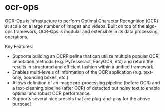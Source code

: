 # ocr-ops

OCR-Ops is infrastucture to perform Optimal Character Recognition (OCR) at scale on a large number of images and videos. Built on top of the algo-ops framework, OCR-Ops is modular and extensible in its data processing operations.

Key Features:

* Supports building an OCRPipeline that can utilize multiple popular OCR annotation methods (e.g. PyTesseract, EasyOCR, etc) and return the results in structured and efficient fashion within a unified framework.
* Enables multi-levels of information of the OCR application (e.g. text-only, bounding boxes, etc.)
* Allows definition of an image pre-processing pipeline (before OCR) and a text-cleaning pipeline (after OCR) of detected but noisy text to enable optimal and robust OCR performance.
* Supports several nice presets that are plug-and-play for the above purpose!